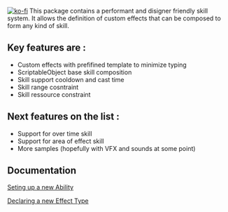 [![ko-fi](https://ko-fi.com/img/githubbutton_sm.svg)](https://ko-fi.com/M4M8UEQP8)
This package contains a performant and disigner friendly skill system.
It allows the definition of custom effects that can be composed to form any kind of skill.

## Key features are :
 - Custom effects with prefifined template to minimize typing
 - ScriptableObject base skill composition
 - Skill support cooldown and cast time
 - Skill range cosntraint
 - Skill ressource constraint
  
## Next features on the list :

 - Support for over time skill
 - Support for area of effect skill
 - More samples (hopefully with VFX and sounds at some point)
 
## Documentation
[Seting up a new Ability](./Documentation~/Seting%20up%20a%20new%20Ability.md)

[Declaring a new Effect Type](./Documentation~/Declaring%20a%20new%20Effect%20Type.md)
